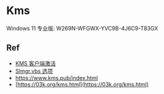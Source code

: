 # Kms


Windows 11 专业版: W269N-WFGWX-YVC9B-4J6C9-T83GX

## Ref


* [KMS 客户端激活](https://learn.microsoft.com/zh-cn/windows-server/get-started/kms-client-activation-keys)
* [Slmgr.vbs 选项](https://docs.microsoft.com/zh-cn/windows-server/get-started/activation-slmgr-vbs-options)
* <https://www.kms.pub/index.html>
* [https://03k.org/kms.html](https://03k.org/kms.html)